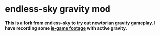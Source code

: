 # endless-sky gravity mod

**This is a fork from endless-sky to try out newtonian gravity gameplay. I have recording some [in-game footage](https://www.youtube.com/playlist?list=PL6y1lhPS7VxGBoYPHP93PyfDxroHOoiBU) with active gravity.**

